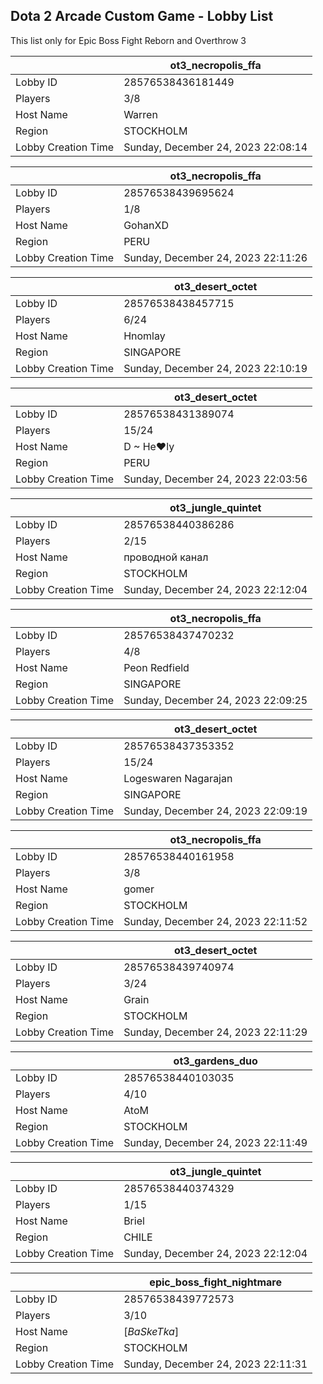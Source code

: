## Dota 2 Arcade Custom Game - Lobby List

This list only for Epic Boss Fight Reborn and Overthrow 3

|  | ot3_necropolis_ffa |
| ------ | ------ |
| Lobby ID | 28576538436181449 |
| Players | 3/8 |
| Host Name | Warren |
| Region | STOCKHOLM |
| Lobby Creation Time | Sunday, December 24, 2023 22:08:14 |


|  | ot3_necropolis_ffa |
| ------ | ------ |
| Lobby ID | 28576538439695624 |
| Players | 1/8 |
| Host Name | GohanXD |
| Region | PERU |
| Lobby Creation Time | Sunday, December 24, 2023 22:11:26 |


|  | ot3_desert_octet |
| ------ | ------ |
| Lobby ID | 28576538438457715 |
| Players | 6/24 |
| Host Name | Hnomlay |
| Region | SINGAPORE |
| Lobby Creation Time | Sunday, December 24, 2023 22:10:19 |


|  | ot3_desert_octet |
| ------ | ------ |
| Lobby ID | 28576538431389074 |
| Players | 15/24 |
| Host Name | D ~ He♥ly |
| Region | PERU |
| Lobby Creation Time | Sunday, December 24, 2023 22:03:56 |


|  | ot3_jungle_quintet |
| ------ | ------ |
| Lobby ID | 28576538440386286 |
| Players | 2/15 |
| Host Name | проводной канал |
| Region | STOCKHOLM |
| Lobby Creation Time | Sunday, December 24, 2023 22:12:04 |


|  | ot3_necropolis_ffa |
| ------ | ------ |
| Lobby ID | 28576538437470232 |
| Players | 4/8 |
| Host Name | Peon Redfield |
| Region | SINGAPORE |
| Lobby Creation Time | Sunday, December 24, 2023 22:09:25 |


|  | ot3_desert_octet |
| ------ | ------ |
| Lobby ID | 28576538437353352 |
| Players | 15/24 |
| Host Name | Logeswaren Nagarajan |
| Region | SINGAPORE |
| Lobby Creation Time | Sunday, December 24, 2023 22:09:19 |


|  | ot3_necropolis_ffa |
| ------ | ------ |
| Lobby ID | 28576538440161958 |
| Players | 3/8 |
| Host Name | gomer |
| Region | STOCKHOLM |
| Lobby Creation Time | Sunday, December 24, 2023 22:11:52 |


|  | ot3_desert_octet |
| ------ | ------ |
| Lobby ID | 28576538439740974 |
| Players | 3/24 |
| Host Name | Grain |
| Region | STOCKHOLM |
| Lobby Creation Time | Sunday, December 24, 2023 22:11:29 |


|  | ot3_gardens_duo |
| ------ | ------ |
| Lobby ID | 28576538440103035 |
| Players | 4/10 |
| Host Name | AtoM |
| Region | STOCKHOLM |
| Lobby Creation Time | Sunday, December 24, 2023 22:11:49 |


|  | ot3_jungle_quintet |
| ------ | ------ |
| Lobby ID | 28576538440374329 |
| Players | 1/15 |
| Host Name | Briel |
| Region | CHILE |
| Lobby Creation Time | Sunday, December 24, 2023 22:12:04 |


|  | epic_boss_fight_nightmare |
| ------ | ------ |
| Lobby ID | 28576538439772573 |
| Players | 3/10 |
| Host Name | [*BaSkeTka*] |
| Region | STOCKHOLM |
| Lobby Creation Time | Sunday, December 24, 2023 22:11:31 |


